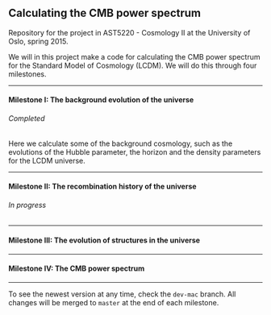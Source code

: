 ##	Calculating the CMB power spectrum
Repository for the project in AST5220 - Cosmology II at the University of Oslo, spring 2015.

We will in this project make a code for calculating the CMB power spectrum for the Standard Model of
Cosmology (LCDM). We will do this through four milestones. 
***
#### Milestone I: The background evolution of the universe
###### Completed
Here we calculate some of the background cosmology, such as the evolutions of the Hubble parameter,
the horizon and the density parameters for the LCDM universe.
***
#### Milestone II: The recombination history of the universe
###### In progress
***
#### Milestone III: The evolution of structures in the universe
***
#### Milestone IV: The CMB power spectrum
***

To see the newest version at any time, check the `dev-mac` branch. All changes will be merged to
`master` at the end of each milestone.

